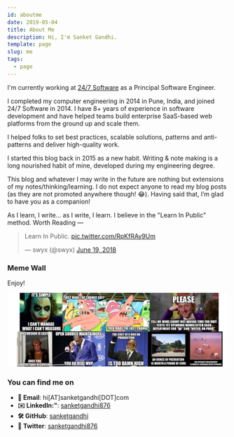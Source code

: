 ```yaml
---
id: aboutme
date: 2019-05-04
title: About Me
description: Hi, I'm Sanket Gandhi.
template: page
slug: me
tags:
  - page
---
```


I'm currently working at [24/7 Software](https://www.247software.com/) as a Principal Software Engineer.

I completed my computer engineering in 2014 in Pune, India, and joined 24/7 Software in 2014. I have 8+ years of experience in software development and have helped teams build enterprise SaaS-based web platforms from the ground up and scale them.

I helped folks to set best practices, scalable solutions, patterns and anti-patterns and deliver high-quality work.

I started this blog back in 2015 as a new habit. Writing & note making is a long nourished habit of mine, developed during my engineering degree.

This blog and whatever I may write in the future are nothing but extensions of my notes/thinking/learning. I do not expect anyone to read my blog posts (as they are not promoted anywhere though! 😂). Having said that, I’m glad to have you as a companion!

As I learn, I write... as I write, I learn. I believe in the "Learn In Public" method. Worth Reading &mdash;

<blockquote class="twitter-tweet"><p lang="en" dir="ltr">Learn In Public. <a href="https://t.co/RpKfRAy9Um">pic.twitter.com/RpKfRAy9Um</a></p>&mdash; swyx (@swyx) <a href="https://twitter.com/swyx/status/1009174159690264579?ref_src=twsrc%5Etfw">June 19, 2018</a></blockquote> <script async src="https://platform.twitter.com/widgets.js" charset="utf-8"></script>

### Meme Wall
Enjoy!

![](../images/meme-wall.jpeg)

### You can find me on

- **📧 Email**: hi[AT]sanketgandhi[DOT]com
- **✉️ LinkedIn:"**: [sanketgandhi876](https://linkedin.com/in/sanketgandhi876/)
- **🛠 GitHub**: [sanketgandhi](https://github.com/sanketgandhi)
- **🐧 Twitter**: [sanketgandhi876](https://twitter.com/sanketgandhi876)
